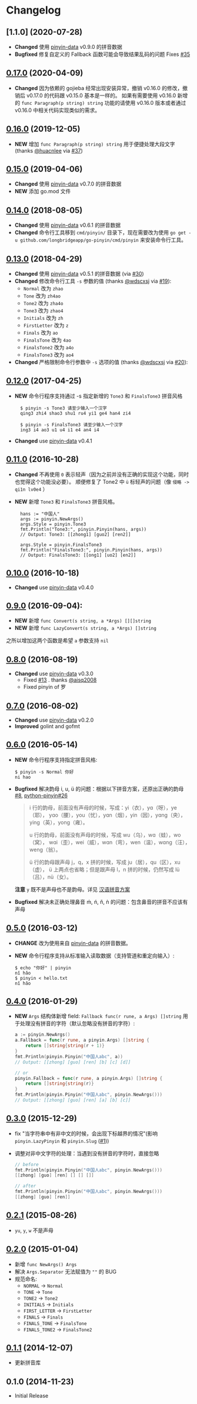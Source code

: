 # Changelog

## [1.1.0] (2020-07-28)

* **Changed** 使用 [pinyin-data][pinyin-data] v0.9.0 的拼音数据
* **Bugfixed** 修复自定义的 Fallback 函数可能会导致结果乱码的问题 Fixes [#35]

## [0.17.0] (2020-04-09)

* **Changed** 因为依赖的 gojieba 经常出现安装异常，撤销 v0.16.0 的修改，撤销后 v0.17.0 的代码跟 v0.15.0 基本是一样的。
  如果有需要使用 v0.16.0 新增的 ``func Paragraph(p string) string`` 功能的请使用 v0.16.0 版本或者通过 v0.16.0 中相关代码实现类似的需求。

## [0.16.0] (2019-12-05)

- **NEW** 增加 `func Paragraph(p string) string` 用于便捷处理大段文字
  (thanks [@huacnlee] via [#37][#37])

## [0.15.0] (2019-04-06)

- **Changed** 使用 [pinyin-data][pinyin-data] v0.7.0 的拼音数据
- **NEW** 添加 go.mod 文件

## [0.14.0] (2018-08-05)

- **Changed** 使用 [pinyin-data][pinyin-data] v0.6.1 的拼音数据
- **Changed** 命令行工具移到 `cmd/pinyin/` 目录下，现在需要改为使用
  `go get -u github.com/longbridgeapp/go-pinyin/cmd/pinyin` 来安装命令行工具。

## [0.13.0] (2018-04-29)

- **Changed** 使用 [pinyin-data][pinyin-data] v0.5.1 的拼音数据 (via [#30])
- **Changed** 修改命令行工具 `-s` 参数的值 (thanks [@wdscxsj][@wdscxsj] via [#19][#19]):
  - `Normal` 改为 `zhao`
  - `Tone` 改为 `zh4ao`
  - `Tone2` 改为 `zha4o`
  - `Tone3` 改为 `zhao4`
  - `Initials` 改为 `zh`
  - `FirstLetter` 改为 `z`
  - `Finals` 改为 `ao`
  - `FinalsTone` 改为 `4ao`
  - `FinalsTone2` 改为 `a4o`
  - `FinalsTone3` 改为 `ao4`
- **Changed** 严格限制命令行参数中 `-s` 选项的值 (thanks [@wdscxsj][@wdscxsj] via [#20][#20]):

## [0.12.0] (2017-04-25)

- **NEW** 命令行程序支持通过 -s 指定新增的 `Tone3` 和 `FinalsTone3` 拼音风格

        $ pinyin -s Tone3 请至少输入一个汉字
        qing3 zhi4 shao3 shu1 ru4 yi1 ge4 han4 zi4

        $ pinyin -s FinalsTone3 请至少输入一个汉字
        ing3 i4 ao3 u1 u4 i1 e4 an4 i4

- **Changed** use [pinyin-data](https://github.com/mozillazg/pinyin-data) v0.4.1

## [0.11.0] (2016-10-28)

- **Changed** 不再使用 `0` 表示轻声（因为之前并没有正确的实现这个功能，同时也觉得这个功能没必要）。
  顺便修复了 Tone2 中 `ü` 标轻声的问题（像 `侵略 -> qi1n lv0e4` ）
- **NEW** 新增 `Tone3` 和 `FinalsTone3` 拼音风格。

        hans := "中国人"
        args := pinyin.NewArgs()
        args.Style = pinyin.Tone3
        fmt.Println("Tone3:", pinyin.Pinyin(hans, args))
        // Output: Tone3: [[zhong1] [guo2] [ren2]]

        args.Style = pinyin.FinalsTone3
        fmt.Println("FinalsTone3:", pinyin.Pinyin(hans, args))
        // Output: FinalsTone3: [[ong1] [uo2] [en2]]

## [0.10.0] (2016-10-18)

- **Changed** use [pinyin-data](https://github.com/mozillazg/pinyin-data) v0.4.0

## [0.9.0] (2016-09-04):

- **NEW** 新增 `func Convert(s string, a *Args) [][]string`
- **NEW** 新增 `func LazyConvert(s string, a *Args) []string`

之所以增加这两个函数是希望 `a` 参数支持 `nil`

## [0.8.0] (2016-08-19)

- **Changed** use [pinyin-data](https://github.com/mozillazg/pinyin-data) v0.3.0
  - Fixed [#13](https://github.com/longbridgeapp/go-pinyin/issues/13) . thanks [@aisq2008](https://github.com/aisq2008)
  - Fixed pinyin of 罗

## [0.7.0] (2016-08-02)

- **Changed** use [pinyin-data](https://github.com/mozillazg/pinyin-data) v0.2.0
- **Improved** golint and gofmt

## [0.6.0] (2016-05-14)

- **NEW** 命令行程序支持指定拼音风格:

  ```shell
  $ pinyin -s Normal 你好
  ni hao
  ```

- **Bugfixed** 解决韵母 i, u, ü 的问题：根据以下拼音方案，还原出正确的韵母
  [#8](https://github.com/longbridgeapp/go-pinyin/pull/8), [python-pinyin#26](https://github.com/mozillazg/python-pinyin/pull/26)

  > i 行的韵母，前面没有声母的时候，写成：yi（衣），yɑ（呀），ye（耶），
  > yɑo（腰），you（忧），yɑn（烟），yin（因），yɑnɡ（央），yinɡ（英），yonɡ（雍）。
  >
  > u 行的韵母，前面没有声母的时候，写成 wu（乌），wɑ（蛙），wo（窝），
  > wɑi（歪），wei（威），wɑn（弯），wen（温），wɑnɡ（汪），wenɡ（翁）。
  >
  > ü 行的韵母跟声母 j，q，x 拼的时候，写成 ju（居），qu（区），xu（虚），
  > ü 上两点也省略；但是跟声母 l，n 拼的时候，仍然写成 lü（吕），nü（女）。

  **注意** `y` 既不是声母也不是韵母。详见 [汉语拼音方案](http://www.edu.cn/20011114/3009777.shtml)

- **Bugfixed** 解决未正确处理鼻音 ḿ, ń, ň, ǹ 的问题：包含鼻音的拼音不应该有声母

## [0.5.0] (2016-03-12)

- **CHANGE** 改为使用来自 [pinyin-data](https://github.com/mozillazg/pinyin-data) 的拼音数据。
- **NEW** 命令行程序支持从标准输入读取数据（支持管道和重定向输入）:

  ```shell
  $ echo "你好" | pinyin
  nǐ hǎo
  $ pinyin < hello.txt
  nǐ hǎo
  ```

## [0.4.0] (2016-01-29)

- **NEW** `Args` 结构体新增 field: `Fallback func(r rune, a Args) []string`
  用于处理没有拼音的字符（默认忽略没有拼音的字符）:

  ```go
  a := pinyin.NewArgs()
  a.Fallback = func(r rune, a pinyin.Args) []string {
      return []string{string(r + 1)}
  }
  fmt.Println(pinyin.Pinyin("中国人abc", a))
  // Output: [[zhong] [guo] [ren] [b] [c] [d]]

  // or
  pinyin.Fallback = func(r rune, a pinyin.Args) []string {
      return []string{string(r)}
  }
  fmt.Println(pinyin.Pinyin("中国人abc", pinyin.NewArgs()))
  // Output: [[zhong] [guo] [ren] [a] [b] [c]]
  ```

## [0.3.0] (2015-12-29)

- fix "当字符串中有非中文的时候，会出现下标越界的情况"(影响 `pinyin.LazyPinyin` 和 `pinyin.Slug` ([#1](https://github.com/longbridgeapp/go-pinyin/issues/1)))
- 调整对非中文字符的处理：当遇到没有拼音的字符时，直接忽略

  ```go
  // before
  fmt.Println(pinyin.Pinyin("中国人abc", pinyin.NewArgs()))
  [[zhong] [guo] [ren] [] [] []]

  // after
  fmt.Println(pinyin.Pinyin("中国人abc", pinyin.NewArgs()))
  [[zhong] [guo] [ren]]
  ```

## [0.2.1] (2015-08-26)

- `yu`, `y`, `w` 不是声母

## [0.2.0] (2015-01-04)

- 新增 `func NewArgs() Args`
- 解决 `Args.Separator` 无法赋值为 `""` 的 BUG
- 规范命名:
  - `NORMAL` -> `Normal`
  - `TONE` -> `Tone`
  - `TONE2` -> `Tone2`
  - `INITIALS` -> `Initials`
  - `FIRST_LETTER` -> `FirstLetter`
  - `FINALS` -> `Finals`
  - `FINALS_TONE` -> `FinalsTone`
  - `FINALS_TONE2` -> `FinalsTone2`

## [0.1.1] (2014-12-07)

- 更新拼音库

## 0.1.0 (2014-11-23)

- Initial Release

[pinyin-data]: https://github.com/mozillazg/pinyin-data
[@wdscxsj]: https://github.com/wdscxsj
[@huacnlee]: https://github.com/huacnlee
[#19]: https://github.com/mozillazg/go-pinyin/pull/19
[#20]: https://github.com/mozillazg/go-pinyin/pull/20
[#30]: https://github.com/mozillazg/go-pinyin/pull/30
[#37]: https://github.com/mozillazg/go-pinyin/pull/37
[#35]: https://github.com/mozillazg/go-pinyin/issues/35

[0.1.1]: https://github.com/mozillazg/go-pinyin/compare/v0.1.0...v0.1.1
[0.2.0]: https://github.com/mozillazg/go-pinyin/compare/v0.1.1...v0.2.0
[0.2.1]: https://github.com/mozillazg/go-pinyin/compare/v0.2.0...v0.2.1
[0.3.0]: https://github.com/mozillazg/go-pinyin/compare/v0.2.1...v0.3.0
[0.4.0]: https://github.com/mozillazg/go-pinyin/compare/v0.3.0...v0.4.0
[0.5.0]: https://github.com/mozillazg/go-pinyin/compare/v0.4.0...v0.5.0
[0.6.0]: https://github.com/mozillazg/go-pinyin/compare/v0.5.0...v0.6.0
[0.7.0]: https://github.com/mozillazg/go-pinyin/compare/v0.6.0...v0.7.0
[0.8.0]: https://github.com/mozillazg/go-pinyin/compare/v0.7.0...v0.8.0
[0.9.0]: https://github.com/mozillazg/go-pinyin/compare/v0.8.0...v0.9.0
[0.10.0]: https://github.com/mozillazg/go-pinyin/compare/v0.9.0...v0.10.0
[0.11.0]: https://github.com/mozillazg/go-pinyin/compare/v0.10.0...v0.11.0
[0.12.0]: https://github.com/mozillazg/go-pinyin/compare/v0.11.0...v0.12.0
[0.13.0]: https://github.com/mozillazg/go-pinyin/compare/v0.12.0...v0.13.0
[0.14.0]: https://github.com/mozillazg/go-pinyin/compare/v0.13.0...v0.14.0
[0.15.0]: https://github.com/mozillazg/go-pinyin/compare/v0.14.0...v0.15.0
[0.16.0]: https://github.com/mozillazg/go-pinyin/compare/v0.15.0...v0.16.0
[0.17.0]: https://github.com/mozillazg/go-pinyin/compare/v0.16.0...v0.17.0
[0.18.0]: https://github.com/mozillazg/go-pinyin/compare/v0.17.0...v0.18.0
